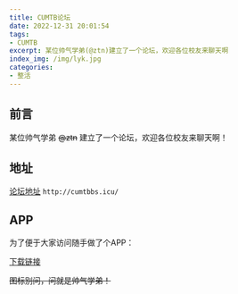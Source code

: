 ```yaml
---
title: CUMTB论坛
date: 2022-12-31 20:01:54
tags:
- CUMTB
excerpt: 某位帅气学弟(@ztn)建立了一个论坛，欢迎各位校友来聊天啊
index_img: /img/lyk.jpg
categories: 
- 整活
---
```

## 前言

某位帅气学弟 ~~@ztn~~ 建立了一个论坛，欢迎各位校友来聊天啊！

## 地址
[论坛地址](http://cumtbbs.icu/ "论坛地址")
`http://cumtbbs.icu/`
## APP
为了便于大家访问随手做了个APP：

[下载链接](北矿论坛.apk)

~~图标别问，问就是帅气学弟！~~